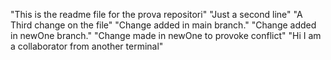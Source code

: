 "This is the readme file for the prova repositori"
"Just a second line"
"A Third change on the file"
"Change added in main branch."
"Change added in newOne branch."
"Change made in newOne to provoke conflict"
"Hi I am a collaborator from another terminal"
